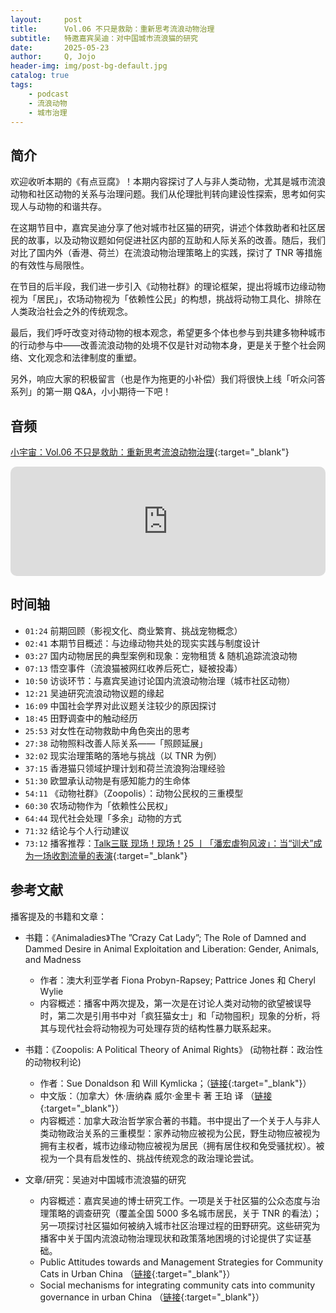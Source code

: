 ```yaml
---
layout:     post
title:      Vol.06 不只是救助：重新思考流浪动物治理
subtitle:   特邀嘉宾吴迪：对中国城市流浪猫的研究
date:       2025-05-23
author:     Q, Jojo
header-img: img/post-bg-default.jpg
catalog: true
tags:
    - podcast
    - 流浪动物
    - 城市治理
---
```


## 简介

欢迎收听本期的《有点豆腐》！本期内容探讨了人与非人类动物，尤其是城市流浪动物和社区动物的关系与治理问题。我们从伦理批判转向建设性探索，思考如何实现人与动物的和谐共存。

在这期节目中，嘉宾吴迪分享了他对城市社区猫的研究，讲述个体救助者和社区居民的故事，以及动物议题如何促进社区内部的互助和人际关系的改善。随后，我们对比了国内外（香港、荷兰）在流浪动物治理策略上的实践，探讨了 TNR 等措施的有效性与局限性。

在节目的后半段，我们进一步引入《动物社群》的理论框架，提出将城市边缘动物视为「居民」，农场动物视为「依赖性公民」的构想，挑战将动物工具化、排除在人类政治社会之外的传统观念。

最后，我们呼吁改变对待动物的根本观念，希望更多个体也参与到共建多物种城市的行动参与中——改善流浪动物的处境不仅是针对动物本身，更是关于整个社会网络、文化观念和法律制度的重塑。

另外，响应大家的积极留言（也是作为拖更的小补偿）我们将很快上线「听众问答系列」的第一期 Q&A，小小期待一下吧！

## 音频

[小宇宙：Vol.06 不只是救助：重新思考流浪动物治理](https://www.xiaoyuzhoufm.com/episode/6830607a34e14d90d6984f77){:target="_blank"}

<iframe allow="autoplay *; encrypted-media *; fullscreen *; clipboard-write" frameborder="0" height="175" style="width:100%;max-width:660px;overflow:hidden;border-radius:10px;" sandbox="allow-forms allow-popups allow-same-origin allow-scripts allow-storage-access-by-user-activation allow-top-navigation-by-user-activation" src="https://embed.podcasts.apple.com/cn/podcast/vol-06-%E4%B8%8D%E5%8F%AA%E6%98%AF%E6%95%91%E5%8A%A9-%E9%87%8D%E6%96%B0%E6%80%9D%E8%80%83%E6%B5%81%E6%B5%AA%E5%8A%A8%E7%89%A9%E6%B2%BB%E7%90%86/id1794418651?i=1000709574936"></iframe>

## 时间轴 

* `01:24` 前期回顾（影视文化、商业繁育、挑战宠物概念）
* `02:41` 本期节目概述：与边缘动物共处的现实实践与制度设计
* `03:27` 国内动物居民的典型案例和现象：宠物租赁 & 随机追踪流浪动物
* `07:13` 悟空事件（流浪猫被网红收养后死亡，疑被投毒）
* `10:50` 访谈环节：与嘉宾吴迪讨论国内流浪动物治理（城市社区动物）
* `12:21` 吴迪研究流浪动物议题的缘起
* `16:09` 中国社会学界对此议题关注较少的原因探讨
* `18:45` 田野调查中的触动经历
* `25:53` 对女性在动物救助中角色突出的思考
* `27:38` 动物照料改善人际关系——「照顾延展」
* `32:02` 现实治理策略的落地与挑战（以 TNR 为例）
* `37:15` 香港猫只领域护理计划和荷兰流浪狗治理经验
* `51:30` 欧盟承认动物是有感知能力的生命体
* `54:11` 《动物社群》（Zoopolis）：动物公民权的三重模型
* `60:30` 农场动物作为「依赖性公民权」
* `64:44` 现代社会处理「多余」动物的方式
* `71:32` 结论与个人行动建议
* `73:12` 播客推荐：[Talk三联 现场！现场！25 丨「潘宏虐狗风波」：当“训犬”成为一场收割流量的表演](https://www.xiaoyuzhoufm.com/episode/6802f5b71f1db84a5636045d){:target="_blank"}

## 参考文献

播客提及的书籍和文章：

* 书籍：《Animaladies》The ”Crazy Cat Lady”; The Role of Damned and Dammed Desire in Animal Exploitation and Liberation: Gender, Animals, and Madness 
  * 作者：澳大利亚学者 Fiona Probyn-Rapsey; Pattrice Jones 和 Cheryl Wylie
  * 内容概述：播客中两次提及，第一次是在讨论人类对动物的欲望被误导时，第二次是引用书中对「疯狂猫女士」和「动物囤积」现象的分析，将其与现代社会将动物视为可处理存货的结构性暴力联系起来。

* 书籍：《Zoopolis: A Political Theory of Animal Rights》 (动物社群：政治性的动物权利论)
  * 作者：Sue Donaldson 和 Will Kymlicka；（[链接](https://www.amazon.com/Zoopolis-Political-Theory-Animal-Rights/dp/0199673012){:target="_blank"}）
  * 中文版：（加拿大）休·唐纳森 威尔·金里卡 著 王珀 译 （[链接](http://www.bbtpress.com/bookview/22919.html?hk=%E5%8A%A8%E7%89%A9%E7%A4%BE%E7%BE%A4){:target="_blank"}）
  * 内容概述：加拿大政治哲学家合著的书籍。书中提出了一个关于人与非人类动物政治关系的三重模型：家养动物应被视为公民，野生动物应被视为拥有主权者，城市边缘动物应被视为居民（拥有居住权和免受骚扰权）。被视为一个具有启发性的、挑战传统观念的政治理论尝试。

* 文章/研究：吴迪对中国城市流浪猫的研究
  * 内容概述：嘉宾吴迪的博士研究工作。一项是关于社区猫的公众态度与治理策略的调查研究（覆盖全国 5000 多名城市居民，关于 TNR 的看法）；另一项探讨社区猫如何被纳入城市社区治理过程的田野研究。这些研究为播客中关于国内流浪动物治理现状和政策落地困境的讨论提供了实证基础。
  * Public Attitudes towards and Management Strategies for Community Cats in Urban China （[链接](https://www.mdpi.com/2076-2615/14/16/2301){:target="_blank"}）
  * Social mechanisms for integrating community cats into community governance in urban China （[链接](https://pubmed.ncbi.nlm.nih.gov/39141656/){:target="_blank"}）
